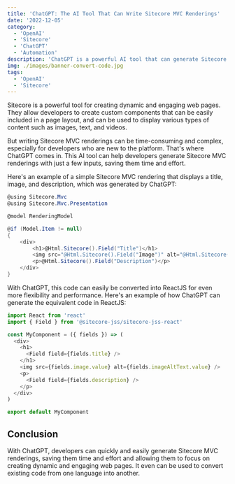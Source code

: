 ```yaml
---
title: 'ChatGPT: The AI Tool That Can Write Sitecore MVC Renderings'
date: '2022-12-05'
category:
  - 'OpenAI'
  - 'Sitecore'
  - 'ChatGPT'
  - 'Automation'
description: 'ChatGPT is a powerful AI tool that can generate Sitecore MVC renderings with just a few inputs. Learn how ChatGPT can help you create dynamic and engaging web pages with a simple code example.'
img: ./images/banner-convert-code.jpg
tags:
  - 'OpenAI'
  - 'Sitecore'
---
```


Sitecore is a powerful tool for creating dynamic and engaging web pages. They allow developers to create custom components that can be easily included in a page layout, and can be used to display various types of content such as images, text, and videos.

But writing Sitecore MVC renderings can be time-consuming and complex, especially for developers who are new to the platform. That's where ChatGPT comes in. This AI tool can help developers generate Sitecore MVC renderings with just a few inputs, saving them time and effort.

Here's an example of a simple Sitecore MVC rendering that displays a title, image, and description, which was generated by ChatGPT:

```csharp
@using Sitecore.Mvc
@using Sitecore.Mvc.Presentation

@model RenderingModel

@if (Model.Item != null)
{
    <div>
        <h1>@Html.Sitecore().Field("Title")</h1>
        <img src="@Html.Sitecore().Field("Image")" alt="@Html.Sitecore().Field("Image Alt Text")" />
        <p>@Html.Sitecore().Field("Description")</p>
    </div>
}
```

With ChatGPT, this code can easily be converted into ReactJS for even more flexibility and performance. Here's an example of how ChatGPT can generate the equivalent code in ReactJS:

```typescript
import React from 'react'
import { Field } from '@sitecore-jss/sitecore-jss-react'

const MyComponent = ({ fields }) => (
  <div>
    <h1>
      <Field field={fields.title} />
    </h1>
    <img src={fields.image.value} alt={fields.imageAltText.value} />
    <p>
      <Field field={fields.description} />
    </p>
  </div>
)

export default MyComponent
```

## Conclusion

With ChatGPT, developers can quickly and easily generate Sitecore MVC renderings, saving them time and effort and allowing them to focus on creating dynamic and engaging web pages. It even can be used to convert existing code from one language into another.
